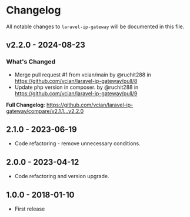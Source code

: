 # Changelog

All notable changes to `laravel-ip-gateway` will be documented in this file.

## v2.2.0 - 2024-08-23

### What's Changed

* Merge pull request #1 from vcian/main by @ruchit288 in https://github.com/vcian/laravel-ip-gateway/pull/8
* Update php version in composer. by @ruchit288 in https://github.com/vcian/laravel-ip-gateway/pull/9

**Full Changelog**: https://github.com/vcian/laravel-ip-gateway/compare/v2.1.1...v2.2.0

## 2.1.0 - 2023-06-19

- Code refactoring - remove unnecessary conditions.

## 2.0.0 - 2023-04-12

- Code refactoring and version upgrade.

## 1.0.0 - 2018-01-10

- First release
